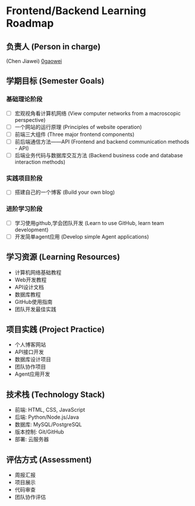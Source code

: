 # Frontend/Backend Learning Roadmap

## 负责人 (Person in charge)
(Chen Jiawei) [0gaowei](https://github.com/0gaowei)

## 学期目标 (Semester Goals)

### 基础理论阶段
- [ ] 宏观视角看计算机网络 (View computer networks from a macroscopic perspective)
- [ ] 一个网站的运行原理 (Principles of website operation)
- [ ] 前端三大组件 (Three major frontend components)
- [ ] 前后端通信方法——API (Frontend and backend communication methods - API)
- [ ] 后端业务代码与数据库交互方法 (Backend business code and database interaction methods)

### 实践项目阶段
- [ ] 搭建自己的一个博客 (Build your own blog)

### 进阶学习阶段
- [ ] 学习使用github,学会团队开发 (Learn to use GitHub, learn team development)
- [ ] 开发简单agent应用 (Develop simple Agent applications)

## 学习资源 (Learning Resources)
- 计算机网络基础教程
- Web开发教程
- API设计文档
- 数据库教程
- GitHub使用指南
- 团队开发最佳实践

## 项目实践 (Project Practice)
- 个人博客网站
- API接口开发
- 数据库设计项目
- 团队协作项目
- Agent应用开发

## 技术栈 (Technology Stack)
- 前端: HTML, CSS, JavaScript
- 后端: Python/Node.js/Java
- 数据库: MySQL/PostgreSQL
- 版本控制: Git/GitHub
- 部署: 云服务器

## 评估方式 (Assessment)
- 周报汇报
- 项目展示
- 代码审查
- 团队协作评估
